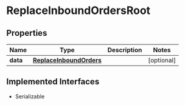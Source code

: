 

# ReplaceInboundOrdersRoot


## Properties

Name | Type | Description | Notes
------------ | ------------- | ------------- | -------------
**data** | [**ReplaceInboundOrders**](ReplaceInboundOrders.md) |  |  [optional]


## Implemented Interfaces

* Serializable


